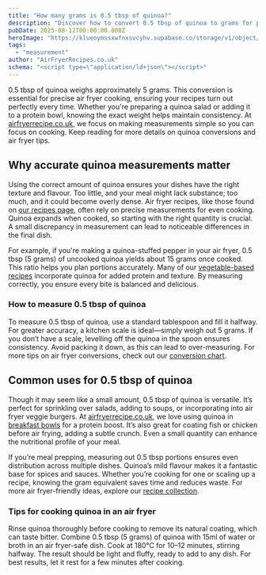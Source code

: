 ```yaml
---
title: "How many grams is 0.5 tbsp of quinoa?"
description: "Discover how to convert 0.5 tbsp of quinoa to grams for perfect air fryer recipes. Get accurate measurements in seconds!"
pubDate: 2025-08-12T00:00:00.000Z
heroImage: "https://klueoymssxwfnxsvcyhv.supabase.co/storage/v1/object/public/md/how-many-grams-is-0-5-tbsp-of-quinoa-149b15d3.webp"
tags:
  - "measurement"
author: "AirFryerRecipes.co.uk"
schema: "<script type=\"application/ld+json\"></script>"
---
```


<p>0.5 tbsp of quinoa weighs approximately 5 grams. This conversion is essential for precise air fryer cooking, ensuring your recipes turn out perfectly every time. Whether you're preparing a quinoa salad or adding it to a protein bowl, knowing the exact weight helps maintain consistency. At <a href=https://www.airfryerrecipe.co.uk>airfryerrecipe.co.uk</a>, we focus on making measurements simple so you can focus on cooking. Keep reading for more details on quinoa conversions and air fryer tips.</p>

<h2>Why accurate quinoa measurements matter</h2>  
<p>Using the correct amount of quinoa ensures your dishes have the right texture and flavour. Too little, and your meal might lack substance; too much, and it could become overly dense. Air fryer recipes, like those found on <a href=https://www.airfryerrecipe.co.uk/recipes>our recipes page</a>, often rely on precise measurements for even cooking. Quinoa expands when cooked, so starting with the right quantity is crucial. A small discrepancy in measurement can lead to noticeable differences in the final dish.</p>  

<p>For example, if you're making a quinoa-stuffed pepper in your air fryer, 0.5 tbsp (5 grams) of uncooked quinoa yields about 15 grams once cooked. This ratio helps you plan portions accurately. Many of our <a href=https://www.airfryerrecipe.co.uk/recipe-category/vegetables>vegetable-based recipes</a> incorporate quinoa for added protein and texture. By measuring correctly, you ensure every bite is balanced and delicious.</p>  

<h3>How to measure 0.5 tbsp of quinoa</h3>  
<p>To measure 0.5 tbsp of quinoa, use a standard tablespoon and fill it halfway. For greater accuracy, a kitchen scale is ideal—simply weigh out 5 grams. If you don’t have a scale, levelling off the quinoa in the spoon ensures consistency. Avoid packing it down, as this can lead to over-measuring. For more tips on air fryer conversions, check out our <a href=https://www.airfryerrecipe.co.uk/air-fryer-conversion-chart>conversion chart</a>.</p>  

<h2>Common uses for 0.5 tbsp of quinoa</h2>  
<p>Though it may seem like a small amount, 0.5 tbsp of quinoa is versatile. It’s perfect for sprinkling over salads, adding to soups, or incorporating into air fryer veggie burgers. At <a href=https://www.airfryerrecipe.co.uk>airfryerrecipe.co.uk</a>, we love using quinoa in <a href=https://www.airfryerrecipe.co.uk/recipe-category/breakfast>breakfast bowls</a> for a protein boost. It’s also great for coating fish or chicken before air frying, adding a subtle crunch. Even a small quantity can enhance the nutritional profile of your meal.</p>  

<p>If you’re meal prepping, measuring out 0.5 tbsp portions ensures even distribution across multiple dishes. Quinoa’s mild flavour makes it a fantastic base for spices and sauces. Whether you’re cooking for one or scaling up a recipe, knowing the gram equivalent saves time and reduces waste. For more air fryer-friendly ideas, explore our <a href=https://www.airfryerrecipe.co.uk/recipes>recipe collection</a>.</p>  

<h3>Tips for cooking quinoa in an air fryer</h3>  
<p>Rinse quinoa thoroughly before cooking to remove its natural coating, which can taste bitter. Combine 0.5 tbsp (5 grams) of quinoa with 15ml of water or broth in an air fryer-safe dish. Cook at 180°C for 10–12 minutes, stirring halfway. The result should be light and fluffy, ready to add to any dish. For best results, let it rest for a few minutes after cooking.</p>